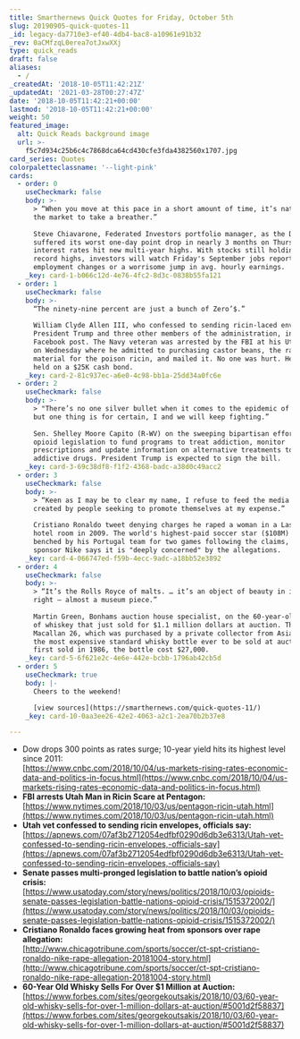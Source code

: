 ```yaml
---
title: Smarthernews Quick Quotes for Friday, October 5th
slug: 20190905-quick-quotes-11
_id: legacy-da7710e3-ef40-4db4-bac8-a10961e91b32
_rev: 0aCMfzqL0erea7otJxwXXj
type: quick_reads
draft: false
aliases:
  - /
_createdAt: '2018-10-05T11:42:21Z'
_updatedAt: '2021-03-28T00:27:47Z'
date: '2018-10-05T11:42:21+00:00'
lastmod: '2018-10-05T11:42:21+00:00'
weight: 50
featured_image:
  alt: Quick Reads background image
  url: >-
    f5c7d934c25b6c4c7868dca64cd430cfe3fda4382560x1707.jpg
card_series: Quotes
colorpaletteclassname: '--light-pink'
cards:
  - order: 0
    useCheckmark: false
    body: >-
      > “When you move at this pace in a short amount of time, it’s natural for
      the market to take a breather.”  
        
      Steve Chiavarone, Federated Investors portfolio manager, as the Dow
      suffered its worst one-day point drop in nearly 3 months on Thursday as
      interest rates hit new multi-year highs. With stocks still holding near
      record highs, investors will watch Friday's September jobs report for any
      employment changes or a worrisome jump in avg. hourly earnings.
    _key: card-1-b066c12d-4e76-4fc2-8d3c-0838b55fa121
  - order: 1
    useCheckmark: false
    body: >-
      “The ninety-nine percent are just a bunch of Zero’$.”  
        
      William Clyde Allen III, who confessed to sending ricin-laced envelopes to
      President Trump and three other members of the administration, in a recent
      Facebook post. The Navy veteran was arrested by the FBI at his Utah home
      on Wednesday where he admitted to purchasing castor beans, the raw
      material for the poison ricin, and mailed it. No one was hurt. He's being
      held on a $25K cash bond.
    _key: card-2-81c937ec-a6e0-4c98-bb1a-25dd34a0fc6e
  - order: 2
    useCheckmark: false
    body: >-
      > "There’s no one silver bullet when it comes to the epidemic of opioids,
      but one thing is for certain, I and we will keep fighting.”  
        
      Sen. Shelley Moore Capito (R-WV) on the sweeping bipartisan effort to pass
      opioid legislation to fund programs to treat addiction, monitor
      prescriptions and update information on alternative treatments to
      addictive drugs. President Trump is expected to sign the bill.
    _key: card-3-69c38df8-f1f2-4368-badc-a38d0c49acc2
  - order: 3
    useCheckmark: false
    body: >-
      > “Keen as I may be to clear my name, I refuse to feed the media spectacle
      created by people seeking to promote themselves at my expense.”  
        
      Cristiano Ronaldo tweet denying charges he raped a woman in a Las Vegas
      hotel room in 2009. The world's highest-paid soccer star ($108M) was
      benched by his Portugal team for two games following the claims, and his
      sponsor Nike says it is "deeply concerned" by the allegations.
    _key: card-4-066747ed-f59b-4ecc-9adc-a18bb52e3892
  - order: 4
    useCheckmark: false
    body: >-
      > “It’s the Rolls Royce of malts. … it’s an object of beauty in its own
      right – almost a museum piece.”  
        
      Martin Green, Bonhams auction house specialist, on the 60-year-old bottle
      of whiskey that just sold for $1.1 million dollars at auction. The
      Macallan 26, which was purchased by a private collector from Asia, is now
      the most expensive standard whisky bottle ever to be sold at auction. When
      first sold in 1986, the bottle cost $27,000.
    _key: card-5-6f621e2c-4e6e-442e-bcbb-1796ab42cb5d
  - order: 5
    useCheckmark: true
    body: |-
      Cheers to the weekend!

      [view sources](https://smarthernews.com/quick-quotes-11/)
    _key: card-10-0aa3ee26-42e2-4063-a2c1-2ea70b2b37e8

---
```

* Dow drops 300 points as rates surge; 10-year yield hits its highest level since 2011:  
[https://www.cnbc.com/2018/10/04/us-markets-rising-rates-economic-data-and-politics-in-focus.html](https://www.cnbc.com/2018/10/04/us-markets-rising-rates-economic-data-and-politics-in-focus.html)
* **FBI arrests Utah Man in Ricin Scare at Pentagon:**  
[https://www.nytimes.com/2018/10/03/us/pentagon-ricin-utah.html](https://www.nytimes.com/2018/10/03/us/pentagon-ricin-utah.html)
* **Utah vet confessed to sending ricin envelopes, officials say:**  
[https://apnews.com/07af3b2712054edfbf0290d6db3e6313/Utah-vet-confessed-to-sending-ricin-envelopes,-officials-say](https://apnews.com/07af3b2712054edfbf0290d6db3e6313/Utah-vet-confessed-to-sending-ricin-envelopes,-officials-say)
* **Senate passes multi-pronged legislation to battle nation’s opioid crisis:**  
[https://www.usatoday.com/story/news/politics/2018/10/03/opioids-senate-passes-legislation-battle-nations-opioid-crisis/1515372002/](https://www.usatoday.com/story/news/politics/2018/10/03/opioids-senate-passes-legislation-battle-nations-opioid-crisis/1515372002/)
* **Cristiano Ronaldo faces growing heat from sponsors over rape allegation:**  
[http://www.chicagotribune.com/sports/soccer/ct-spt-cristiano-ronaldo-nike-rape-allegation-20181004-story.html](http://www.chicagotribune.com/sports/soccer/ct-spt-cristiano-ronaldo-nike-rape-allegation-20181004-story.html)
* **60-Year Old Whisky Sells For Over $1 Million at Auction:**  
[https://www.forbes.com/sites/georgekoutsakis/2018/10/03/60-year-old-whisky-sells-for-over-1-million-dollars-at-auction/#5001d2f58837](https://www.forbes.com/sites/georgekoutsakis/2018/10/03/60-year-old-whisky-sells-for-over-1-million-dollars-at-auction/#5001d2f58837)